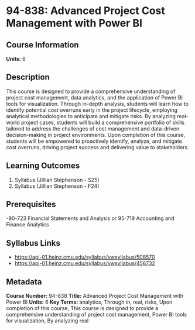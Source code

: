 # 94-838: Advanced Project Cost Management with Power BI

## Course Information

**Units:** 6

## Description

This course is designed to provide a comprehensive understanding of project cost management, data analytics, and the application of Power BI tools for visualization. Through in-depth analysis, students will learn how to identify potential cost overruns early in the project lifecycle, employing analytical methodologies to anticipate and mitigate risks. By analyzing real-world project cases, students will build a comprehensive portfolio of skills tailored to address the challenges of cost management and data-driven decision-making in project environments. Upon completion of this course, students will be empowered to proactively identify, analyze, and mitigate cost overruns, driving project success and delivering value to stakeholders.

## Learning Outcomes

1. Syllabus (Jillian Stephenson - S25)
2. Syllabus (Jillian Stephenson - F24)

## Prerequisites

-90-723 Financial Statements and Analysis or 95-719 Accounting and Finance Analytics

## Syllabus Links

* https://api-01.heinz.cmu.edu/syllabus/vwsyllabus/508570
* https://api-01.heinz.cmu.edu/syllabus/vwsyllabus/456732

## Metadata

**Course Number:** 94-838
**Title:** Advanced Project Cost Management with Power BI
**Units:** 6
**Key Terms:** analytics, Through in, real, risks, Upon completion of this course, This course is designed to provide a comprehensive understanding of project cost management, Power BI tools for visualization, By analyzing real
